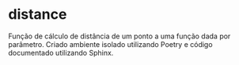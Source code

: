 # distance
Função de cálculo de distância de um ponto a uma função dada por parâmetro. Criado ambiente isolado utilizando Poetry e código documentado utilizando Sphinx.
